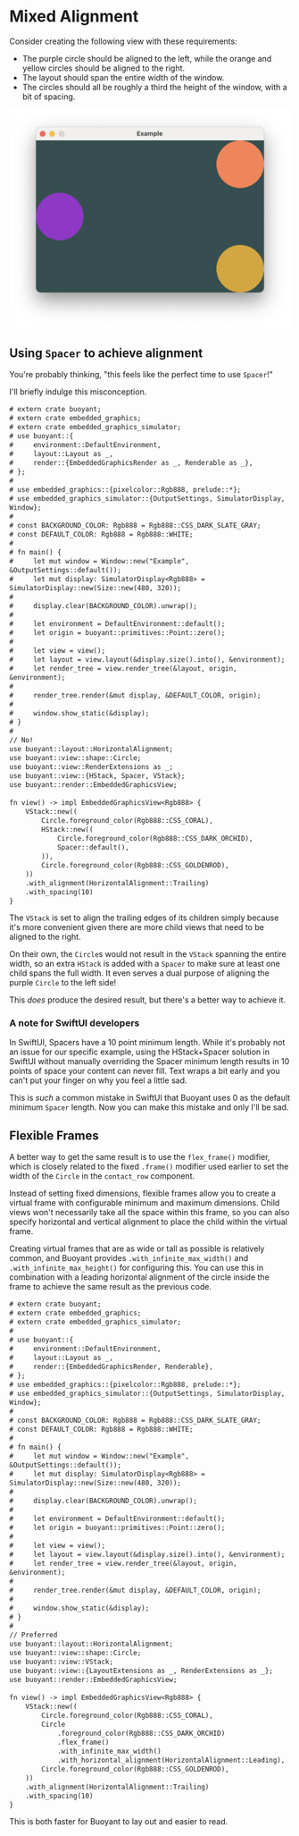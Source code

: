 # Mixed Alignment

Consider creating the following view with these requirements:

- The purple circle should be aligned to the left, while the orange and yellow
circles should be aligned to the right.
- The layout should span the entire width of the window.
- The circles should all be roughly a third the height of the window, with a bit of spacing.

![Split alignment](./images/split-alignment.png)

## Using `Spacer` to achieve alignment

You're probably thinking, "this feels like the perfect time to use `Spacer`!"

I'll briefly indulge this misconception.

```rust,no_run
# extern crate buoyant;
# extern crate embedded_graphics;
# extern crate embedded_graphics_simulator;
# use buoyant::{
#     environment::DefaultEnvironment,
#     layout::Layout as _,
#     render::{EmbeddedGraphicsRender as _, Renderable as _},
# };
#
# use embedded_graphics::{pixelcolor::Rgb888, prelude::*};
# use embedded_graphics_simulator::{OutputSettings, SimulatorDisplay, Window};
# 
# const BACKGROUND_COLOR: Rgb888 = Rgb888::CSS_DARK_SLATE_GRAY;
# const DEFAULT_COLOR: Rgb888 = Rgb888::WHITE;
# 
# fn main() {
#     let mut window = Window::new("Example", &OutputSettings::default());
#     let mut display: SimulatorDisplay<Rgb888> = SimulatorDisplay::new(Size::new(480, 320));
# 
#     display.clear(BACKGROUND_COLOR).unwrap();
# 
#     let environment = DefaultEnvironment::default();
#     let origin = buoyant::primitives::Point::zero();
# 
#     let view = view();
#     let layout = view.layout(&display.size().into(), &environment);
#     let render_tree = view.render_tree(&layout, origin, &environment);
# 
#     render_tree.render(&mut display, &DEFAULT_COLOR, origin);
# 
#     window.show_static(&display);
# }
# 
// No!
use buoyant::layout::HorizontalAlignment;
use buoyant::view::shape::Circle;
use buoyant::view::RenderExtensions as _;
use buoyant::view::{HStack, Spacer, VStack};
use buoyant::render::EmbeddedGraphicsView;

fn view() -> impl EmbeddedGraphicsView<Rgb888> {
    VStack::new((
        Circle.foreground_color(Rgb888::CSS_CORAL),
        HStack::new((
            Circle.foreground_color(Rgb888::CSS_DARK_ORCHID),
            Spacer::default(),
        )),
        Circle.foreground_color(Rgb888::CSS_GOLDENROD),
    ))
    .with_alignment(HorizontalAlignment::Trailing)
    .with_spacing(10)
}
```

The `VStack` is set to align the trailing edges of its children simply because it's more
convenient given there are more child views that need to be aligned to the right.

On their own, the `Circle`s would not result in the `VStack` spanning the entire width,
so an extra `HStack` is added with a `Spacer` to make sure at least one child spans the
full width. It even serves a dual purpose of aligning the purple `Circle` to the left side!

This *does* produce the desired result, but there's a better way to achieve it.

### A note for SwiftUI developers

In SwiftUI, Spacers have a 10 point minimum length. While it's probably not an issue
for our specific example, using the HStack+Spacer solution in SwiftUI without manually
overriding the Spacer minimum length results in 10 points of space your content can never
fill. Text wraps a bit early and you can't put your finger on why you feel a little sad.

This is *such* a common mistake in SwiftUI that Buoyant uses 0 as the default minimum `Spacer`
length. Now you can make this mistake and only I'll be sad.

## Flexible Frames

A better way to get the same result is to use the `flex_frame()` modifier, which is closely
related to the fixed `.frame()` modifier used earlier to set the width of the `Circle`
in the `contact_row` component.

Instead of setting fixed dimensions, flexible frames allow you to create a virtual frame
with configurable minimum and maximum dimensions. Child views won't necessarily take all
the space within this frame, so you can also specify horizontal and vertical alignment to
place the child within the virtual frame.

Creating virtual frames that are as wide or tall as possible is relatively common, and
Buoyant provides `.with_infinite_max_width()` and `.with_infinite_max_height()` for configuring
this. You can use this in combination with a leading horizontal alignment of the
circle inside the frame to achieve the same result as the previous code.

```rust,no_run
# extern crate buoyant;
# extern crate embedded_graphics;
# extern crate embedded_graphics_simulator;
#
# use buoyant::{
#     environment::DefaultEnvironment,
#     layout::Layout as _,
#     render::{EmbeddedGraphicsRender, Renderable},
# };
# use embedded_graphics::{pixelcolor::Rgb888, prelude::*};
# use embedded_graphics_simulator::{OutputSettings, SimulatorDisplay, Window};
# 
# const BACKGROUND_COLOR: Rgb888 = Rgb888::CSS_DARK_SLATE_GRAY;
# const DEFAULT_COLOR: Rgb888 = Rgb888::WHITE;
# 
# fn main() {
#     let mut window = Window::new("Example", &OutputSettings::default());
#     let mut display: SimulatorDisplay<Rgb888> = SimulatorDisplay::new(Size::new(480, 320));
# 
#     display.clear(BACKGROUND_COLOR).unwrap();
# 
#     let environment = DefaultEnvironment::default();
#     let origin = buoyant::primitives::Point::zero();
# 
#     let view = view();
#     let layout = view.layout(&display.size().into(), &environment);
#     let render_tree = view.render_tree(&layout, origin, &environment);
# 
#     render_tree.render(&mut display, &DEFAULT_COLOR, origin);
# 
#     window.show_static(&display);
# }
# 
// Preferred
use buoyant::layout::HorizontalAlignment;
use buoyant::view::shape::Circle;
use buoyant::view::VStack;
use buoyant::view::{LayoutExtensions as _, RenderExtensions as _};
use buoyant::render::EmbeddedGraphicsView;

fn view() -> impl EmbeddedGraphicsView<Rgb888> {
    VStack::new((
        Circle.foreground_color(Rgb888::CSS_CORAL),
        Circle
            .foreground_color(Rgb888::CSS_DARK_ORCHID)
            .flex_frame()
            .with_infinite_max_width()
            .with_horizontal_alignment(HorizontalAlignment::Leading),
        Circle.foreground_color(Rgb888::CSS_GOLDENROD),
    ))
    .with_alignment(HorizontalAlignment::Trailing)
    .with_spacing(10)
}
```

This is both faster for Buoyant to lay out and easier to read.
